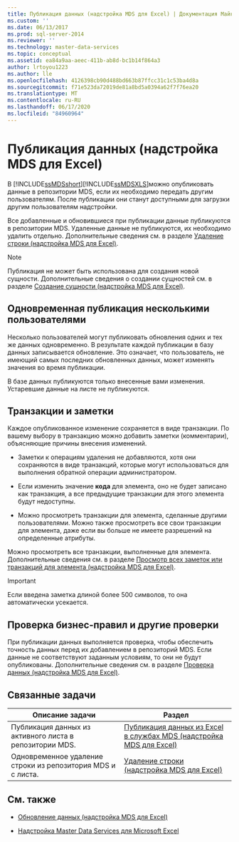 ```yaml
---
title: Публикация данных (надстройка MDS для Excel) | Документация Майкрософт
ms.custom: ''
ms.date: 06/13/2017
ms.prod: sql-server-2014
ms.reviewer: ''
ms.technology: master-data-services
ms.topic: conceptual
ms.assetid: ea84a9aa-aeec-411b-ab8d-bc1b14f864a3
author: lrtoyou1223
ms.author: lle
ms.openlocfilehash: 4126398cb90d488bd663b87ffcc31c1c53ba4d8a
ms.sourcegitcommit: f71e523da72019de81a8bd5a0394a62f7f76ea20
ms.translationtype: MT
ms.contentlocale: ru-RU
ms.lasthandoff: 06/17/2020
ms.locfileid: "84960964"
---
```

# <a name="publishing-data-mds-add-in-for-excel"></a>Публикация данных (надстройка MDS для Excel)
  В [!INCLUDE[ssMDSshort](../../includes/ssmdsshort-md.md)][!INCLUDE[ssMDSXLS](../../includes/ssmdsxls-md.md)]можно опубликовать данные в репозитории MDS, если их необходимо передать другим пользователям. После публикации они станут доступными для загрузки другим пользователям надстройки.  
  
 Все добавленные и обновившиеся при публикации данные публикуются в репозитории MDS. Удаленные данные не публикуются, их необходимо удалить отдельно. Дополнительные сведения см. в разделе [Удаление строки (надстройка MDS для Excel)](delete-a-row-mds-add-in-for-excel.md).  
  
> [!NOTE]  
>  Публикация не может быть использована для создания новой сущности. Дополнительные сведения о создании сущностей см. в разделе [Создание сущности (надстройка MDS для Excel)](create-an-entity-mds-add-in-for-excel.md).  
  
## <a name="when-multiple-users-publish-at-the-same-time"></a>Одновременная публикация несколькими пользователями  
 Несколько пользователей могут публиковать обновления одних и тех же данных одновременно. В результате каждой публикации в базу данных записывается обновление. Это означает, что пользователь, не имеющий самых последних обновленных данных, может изменять значения во время публикации.  
  
 В базе данных публикуются только внесенные вами изменения. Устаревшие данные на листе не публикуются.  
  
## <a name="transactions-and-annotations"></a>Транзакции и заметки  
 Каждое опубликованное изменение сохраняется в виде транзакции. По вашему выбору в транзакцию можно добавить заметки (комментарии), объясняющие причины внесения изменений.  
  
-   Заметки к операциям удаления не добавляются, хотя они сохраняются в виде транзакций, которые могут использоваться для выполнения обратной операции администратором.  
  
-   Если изменить значение **кода** для элемента, оно не будет записано как транзакция, а все предыдущие транзакции для этого элемента будут недоступны.  
  
-   Можно просмотреть транзакции для элемента, сделанные другими пользователями. Можно также просмотреть все свои транзакции для элемента, даже если вы больше не имеете разрешений на определенные атрибуты.  
  
 Можно просмотреть все транзакции, выполненные для элемента. Дополнительные сведения см. в разделе [Просмотр всех заметок или транзакций для элемента (надстройка MDS для Excel)](view-all-annotations-or-transactions-for-a-member-mds-add-in-for-excel.md).  
  
> [!IMPORTANT]  
>  Если введена заметка длиной более 500 символов, то она автоматически усекается.  
  
## <a name="business-rule-and-other-validation"></a>Проверка бизнес-правил и другие проверки  
 При публикации данных выполняется проверка, чтобы обеспечить точность данных перед их добавлением в репозиторий MDS. Если данные не соответствуют заданным условиям, то они не будут опубликованы. Дополнительные сведения см. в разделе [Проверка данных (надстройка MDS для Excel)](validating-data-mds-add-in-for-excel.md).  
  
## <a name="related-tasks"></a>Связанные задачи  
  
|Описание задачи|Раздел|  
|----------------------|-----------|  
|Публикация данных из активного листа в репозитории MDS.|[Публикация данных из Excel в службах MDS &#40;надстройка MDS для Excel&#41;](import-data-from-excel-to-master-data-services-mds-add-in-for-excel.md)|  
|Одновременное удаление строки из репозитория MDS и с листа.|[Удаление строки (надстройка MDS для Excel)](delete-a-row-mds-add-in-for-excel.md)|  
  
## <a name="related-content"></a>См. также  
  
-   [Обновление данных (надстройка MDS для Excel)](refreshing-data-mds-add-in-for-excel.md)  
  
-   [Надстройка Master Data Services для Microsoft Excel](master-data-services-add-in-for-microsoft-excel.md)  
  
  
